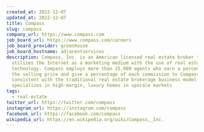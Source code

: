 ```yaml
---
created_at: 2022-12-07
updated_at: 2022-12-07
title: Compass
slug: compass
company_url: https://www.compass.com
job_board_url: https://www.compass.com/careers
job_board_provider: greenhouse
job_board_hostname: adjacentservices
description: Compass, Inc. is an American licensed real estate broker that
  utilizes the Internet as a marketing medium with the use of real estate
  technology. Compass employs more than 25,000 agents who earn a percentage of
  the selling price and give a percentage of each commission to Compass,
  consistent with the traditional real estate brokerage business model. Compass
  specializes in high-margin, luxury homes in upscale markets
tags:
  - real-estate
twitter_url: https://twitter.com/compass
instagram_url: https://instagram.com/compass
facebook_url: https://facebook.com/compass
wikipedia_url: https://en.wikipedia.org/wiki/Compass,_Inc.
---
```

